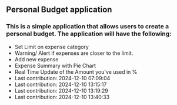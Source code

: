 ## Personal Budget application

### This is a simple application that allows users to create a personal budget. The application will have the following:

- Set Limit on expense category
- Warning/ Alert if expenses are closer to the limit.
- Add new expense
- Expense Summary with Pie Chart
- Real Time Update of the Amount you've used in %
- Last contribution: 2024-12-10 07:09:04
- Last contribution: 2024-12-10 13:15:17
- Last contribution: 2024-12-10 13:19:29
- Last contribution: 2024-12-10 13:40:33
